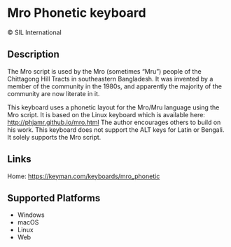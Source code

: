 Mro Phonetic keyboard
==============

© SIL International

Description
-----------

The Mro script is used by the Mro (sometimes “Mru”) people of the Chittagong Hill Tracts in 
southeastern Bangladesh. It was invented by a member of the community in the 1980s, and 
apparently the majority of the community are now literate in it.

This keyboard uses a phonetic layout for the Mro/Mru language using the Mro script. It is based on 
the Linux keyboard which is available here: http://phjamr.github.io/mro.html
The author encourages others to build on his work. This keyboard does not support the ALT keys for Latin 
or Bengali. It solely supports the Mro script.

Links
-----
Home: https://keyman.com/keyboards/mro_phonetic

Supported Platforms
-------------------
 * Windows
 * macOS
 * Linux
 * Web

